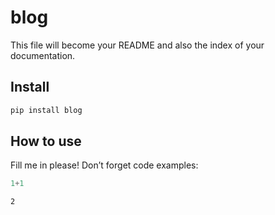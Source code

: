 blog
================

<!-- WARNING: THIS FILE WAS AUTOGENERATED! DO NOT EDIT! -->

This file will become your README and also the index of your
documentation.

## Install

``` sh
pip install blog
```

## How to use

Fill me in please! Don’t forget code examples:

``` python
1+1
```

    2
